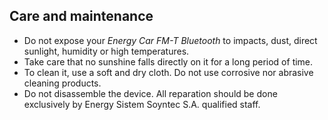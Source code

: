 ## Care and maintenance

* Do not expose your *Energy Car FM-T Bluetooth* to impacts, dust, direct sunlight, humidity or high temperatures. 
* Take care that no sunshine falls directly on it for a long period of time. 
* To clean it, use a soft and dry cloth. Do not use corrosive nor abrasive cleaning products.
* Do not disassemble the device. All reparation should be done exclusively by Energy Sistem Soyntec S.A. qualified staff.

